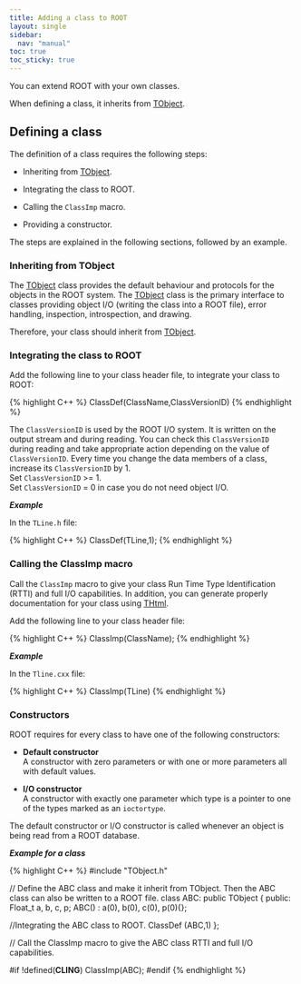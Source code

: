 ```yaml
---
title: Adding a class to ROOT
layout: single
sidebar:
  nav: "manual"
toc: true
toc_sticky: true
---
```


You can extend ROOT with your own classes.

When defining a class, it inherits from [TObject](https://root.cern/doc/master/classTObject.html).

## Defining a class

The definition of a class requires the following steps:

  - Inheriting from [TObject](https://root.cern/doc/master/classTObject.html).

  - Integrating the class to ROOT.

  - Calling the `ClassImp` macro.

  - Providing a constructor.

The steps are explained in the following sections, followed by an example.

### Inheriting from TObject

The [TObject](https://root.cern/doc/master/classTObject.html) class provides the default behaviour and protocols for the objects in the ROOT system. The [TObject](https://root.cern/doc/master/classTObject.html) class is the primary interface to classes providing object I/O (writing the class into a ROOT file), error handling, inspection, introspection, and drawing.

Therefore, your class should inherit from [TObject](https://root.cern/doc/master/classTObject.html).

### Integrating the class to ROOT

Add the following line to your class header file, to integrate your class to ROOT:

{% highlight C++ %}
ClassDef(ClassName,ClassVersionID)
{% endhighlight %}

The `ClassVersionID` is used by the ROOT I/O system. It is written on the output stream and during reading. You can check this `ClassVersionID` during reading and take appropriate action depending on the value of `ClassVersionID`.
Every time you change the data members of a class, increase its `ClassVersionID` by 1.<br>
Set `ClassVersionID` >= 1.<br>
Set `ClassVersionID` = 0 in case you do not need object I/O.

_**Example**_

In the `TLine.h` file:

{% highlight C++ %}
ClassDef(TLine,1);
{% endhighlight %}

### Calling the ClassImp macro

Call the `ClassImp` macro to give your class Run Time Type Identification (RTTI) and full I/O capabilities. In addition, you can generate properly documentation for your class using [THtml](https://root.cern/doc/master/classTHtml.html).

Add the following line to your class header file:

{% highlight C++ %}
ClassImp(ClassName);
{% endhighlight %}

_**Example**_

In the `Tline.cxx` file:

{% highlight C++ %}
ClassImp(TLine)
{% endhighlight %}

### Constructors

ROOT requires for every class to have one of the following constructors:

  - **Default constructor**<br>
   A constructor with zero parameters or with one or more parameters all with default values.

  - **I/O constructor**<br>
   A constructor with exactly one parameter which type is a pointer to one of the types marked as an `ioctortype`.

The default constructor or I/O constructor is called whenever an object is being read from a ROOT database.

_**Example for a class**_

{% highlight C++ %}
#include "TObject.h"

// Define the ABC class and make it inherit from TObject. Then the ABC class can also be written to a ROOT file.
class ABC: public TObject {
public:
Float_t a, b, c, p;
ABC() : a(0), b(0), c(0), p(0){};

//Integrating the ABC class to ROOT.
ClassDef (ABC,1)
};

// Call the ClassImp macro to give the ABC class RTTI and full I/O capabilities.

#if !defined(__CLING__)
ClassImp(ABC);
#endif
{% endhighlight %}

